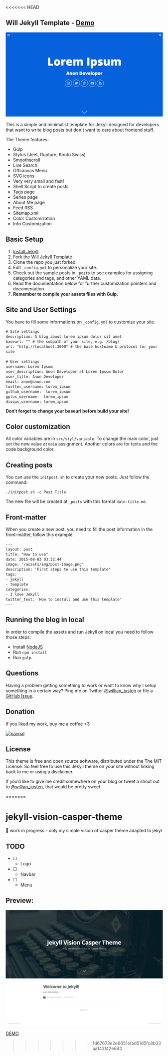<<<<<<< HEAD
## Will Jekyll Template - [Demo](http://willianjusten.com.br/will-jekyll-template)

![Screenshot](screenshot.png)

This is a simple and minimalist template for Jekyll designed for developers that want to write blog posts but don't want to care about frontend stuff.

The Theme features:

- Gulp
- Stylus (Jeet, Rupture, Kouto Swiss)
- Smoothscroll
- Live Search
- Offcanvas Menu
- SVG icons
- Very very small and fast!
- Shell Script to create posts
- Tags page
- Series page
- About Me page
- Feed RSS
- Sitemap.xml
- Color Customization
- Info Customization

## Basic Setup

1. [Install Jekyll](http://jekyllrb.com)
2. Fork the [Will Jekyll Template](https://github.com/willianjusten/will-jekyll-template/fork)
3. Clone the repo you just forked.
4. Edit `_config.yml` to personalize your site.
5. Check out the sample posts in `_posts` to see examples for assigning categories and tags, and other YAML data.
6. Read the documentation below for further customization pointers and documentation.
7. **Remember to compile your assets files with Gulp.**

## Site and User Settings

You have to fill some informations on `_config.yml` to customize your site.

```
# Site settings
description: A blog about lorem ipsum dolor sit amet
baseurl: "" # the subpath of your site, e.g. /blog/
url: "http://localhost:3000" # the base hostname & protocol for your site 

# User settings
username: Lorem Ipsum
user_description: Anon Developer at Lorem Ipsum Dolor
user_title: Anon Developer
email: anon@anon.com
twitter_username: lorem_ipsum
github_username:  lorem_ipsum
gplus_username:  lorem_ipsum
disqus_username: lorem_ipsum
```

**Don't forget to change your baseurl before build your site!**

## Color customization

All color variables are in `src/styl/variable`. To change the main color, just set the new value at `main` assignment. Another colors are for texts and the code background color.

## Creating posts

You can use the `initpost.sh` to create your new posts. Just follow the command:

```
./initpost.sh -c Post Title
```

The new file will be created at `_posts` with this format `date-title.md`.

## Front-matter 

When you create a new post, you need to fill the post information in the front-matter, follow this example:

```
---
layout: post
title: "How to use"
date: 2015-08-03 03:32:44
image: '/assets/img/post-image.png'
description: 'First steps to use this template'
tags:
- jekyll 
- template 
categories:
- I love Jekyll
twitter_text: 'How to install and use this template'
---
```

## Running the blog in local

In order to compile the assets and run Jekyll on local you need to follow those steps:

- Install [NodeJS](https://nodejs.org/)
- Run `npm install` 
- Run `gulp`

## Questions

Having a problem getting something to work or want to know why I setup something in a certain way? Ping me on Twitter [@willian_justen](https://twitter.com/willian_justen) or file a [GitHub Issue](https://github.com/willianjusten/will-jekyll-template/issues/new).

## Donation

If you liked my work, buy me a coffee <3

[![paypal](https://www.paypalobjects.com/en_US/i/btn/btn_donateCC_LG.gif)](https://www.paypal.com/cgi-bin/webscr?cmd=_s-xclick&hosted_button_id=UTMFZUHX6EUGE)

## License

This theme is free and open source software, distributed under the The MIT License. So feel free to use this Jekyll theme on your site without linking back to me or using a disclaimer.

If you’d like to give me credit somewhere on your blog or tweet a shout out to [@willian_justen](https://twitter.com/willian_justen), that would be pretty sweet.




=======
# jekyll-vision-casper-theme
:construction: work in progress - only my simple vision of casper theme adapted to jekyl  

## TODO
- [ ] - Logo
- [ ] - Navbar
- [ ] - Menu

## Preview:
![alt tag](screencapture-hugocarreira-github-io-jekyll-vision-casper-theme-1480141015947.png)

[DEMO](https://hugocarreira.github.io/jekyll-vision-casper-theme)
>>>>>>> 1d67673e2e6651efad51d5fc8b33aa143f42e640
